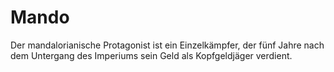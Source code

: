 # Mando
Der mandalorianische Protagonist ist ein Einzelkämpfer, der fünf Jahre nach dem Untergang des Imperiums sein Geld als Kopfgeldjäger verdient.